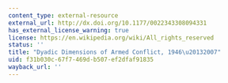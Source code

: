 ```yaml
---
content_type: external-resource
external_url: http://dx.doi.org/10.1177/0022343308094331
has_external_license_warning: true
license: https://en.wikipedia.org/wiki/All_rights_reserved
status: ''
title: "Dyadic Dimensions of Armed Conflict, 1946\u20132007"
uid: f31b030c-67f7-469d-b507-ef2dfaf91835
wayback_url: ''
---
```


